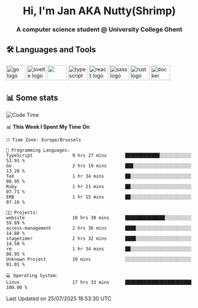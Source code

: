 <h1 align="center">Hi, I'm Jan AKA Nutty(Shrimp)</h1>
<h3 align="center">A computer science student @ University College Ghent</h3>

<h2 align="left">🛠️ Languages and Tools</h2>

###

<div align="left">
  <img src="https://cdn.jsdelivr.net/gh/devicons/devicon/icons/go/go-original.svg" height="40" width="52" alt="go logo"  />
  <img src="https://cdn.jsdelivr.net/gh/devicons/devicon@latest/icons/svelte/svelte-original.svg"  height="40" width="52" alt="svelte logo" />
  <img src="https://cdn.jsdelivr.net/gh/devicons/devicon@latest/icons/tailwindcss/tailwindcss-original.svg" height="40" width="52" />
  <img src="https://cdn.jsdelivr.net/gh/devicons/devicon/icons/typescript/typescript-original.svg" height="40" width="52" alt="typescript logo"  />
  <img src="https://cdn.jsdelivr.net/gh/devicons/devicon/icons/react/react-original.svg" height="40" width="52" alt="react logo"  />
  <img src="https://cdn.jsdelivr.net/gh/devicons/devicon/icons/sass/sass-original.svg" height="40" width="52" alt="sass logo"  />
  <img src="https://cdn.jsdelivr.net/gh/devicons/devicon@latest/icons/rust/rust-original.svg" height="40" width="52" alt="rust logo" />
  <img src="https://cdn.jsdelivr.net/gh/devicons/devicon/icons/docker/docker-original.svg" height="40" width="52" alt="docker logo"  />
</div>

<h2>📊 Some stats</h2>

<!--START_SECTION:waka-->
![Code Time](http://img.shields.io/badge/Code%20Time-6%2C211%20hrs%2020%20mins-blue)

📊 **This Week I Spent My Time On** 

```text
🕑︎ Time Zone: Europe/Brussels

💬 Programming Languages: 
TypeScript               9 hrs 27 mins       █████████████░░░░░░░░░░░░   53.91 % 
Go                       2 hrs 19 mins       ███░░░░░░░░░░░░░░░░░░░░░░   13.28 % 
TeX                      1 hr 34 mins        ██░░░░░░░░░░░░░░░░░░░░░░░   08.95 % 
Ruby                     1 hr 21 mins        ██░░░░░░░░░░░░░░░░░░░░░░░   07.71 % 
ERB                      1 hr 15 mins        ██░░░░░░░░░░░░░░░░░░░░░░░   07.16 % 

🐱‍💻 Projects: 
website                  10 hrs 30 mins      ███████████████░░░░░░░░░░   59.89 % 
access-management        2 hrs 36 mins       ████░░░░░░░░░░░░░░░░░░░░░   14.88 % 
stagetimer               2 hrs 32 mins       ████░░░░░░░░░░░░░░░░░░░░░   14.50 % 
rm                       1 hr 34 mins        ██░░░░░░░░░░░░░░░░░░░░░░░   08.95 % 
Unknown Project          10 mins             ░░░░░░░░░░░░░░░░░░░░░░░░░   01.01 % 

💻 Operating System: 
Linux                    17 hrs 33 mins      █████████████████████████   100.00 % 
```


 Last Updated on 25/07/2025 18:53:30 UTC
<!--END_SECTION:waka-->
